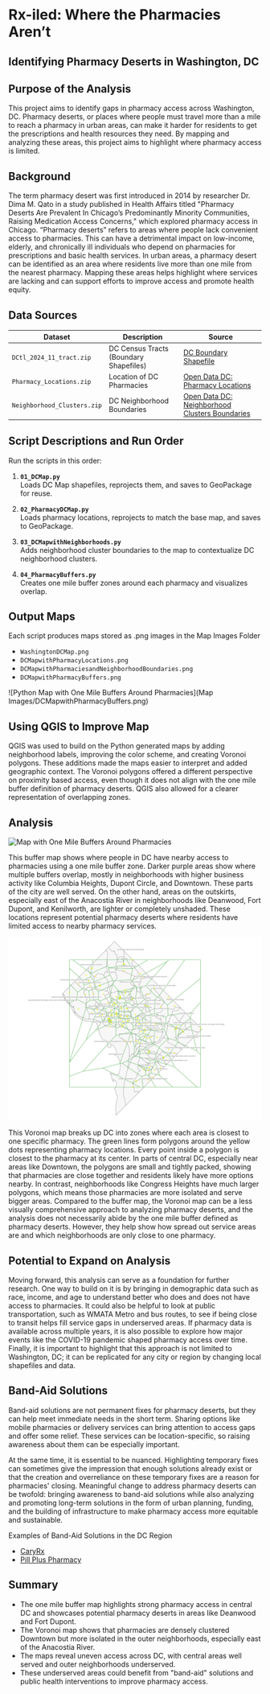 
# Rx-iled: Where the Pharmacies Aren’t 
## Identifying Pharmacy Deserts in Washington, DC

## Purpose of the Analysis

This project aims to identify gaps in pharmacy access across Washington, DC. Pharmacy deserts, or places where people must travel more than a mile to reach a pharmacy in urban areas, can make it harder for residents to get the prescriptions and health resources they need. By mapping and analyzing these areas, this project aims to highlight where pharmacy access is limited.

## Background 

The term pharmacy desert was first introduced in 2014 by researcher Dr. Dima M. Qato in a study published in Health Affairs titled "Pharmacy Deserts Are Prevalent In Chicago’s Predominantly Minority Communities, Raising Medication Access Concerns," which explored pharmacy access in Chicago. “Pharmacy deserts” refers to areas where people lack convenient access to pharmacies. This can have a detrimental impact on low-income, elderly, and chronically ill individuals who depend on pharmacies for prescriptions and basic health services. In urban areas, a pharmacy desert can be identified as an area where residents live more than one mile from the nearest pharmacy.  Mapping these areas helps highlight where services are lacking and can support efforts to improve access and promote health equity.

## Data Sources  

| Dataset | Description | Source |
|---------|-------------|--------|
| `DCtl_2024_11_tract.zip` | DC Census Tracts (Boundary Shapefiles) | [DC Boundary Shapefile](https://www.census.gov/cgi-bin/geo/shapefiles/index.php?year=2024&layergroup=Census+Tracts) |
| `Pharmacy_Locations.zip` | Location of DC Pharmacies | [Open Data DC: Pharmacy Locations](https://opendata.dc.gov/datasets/DCGIS::pharmacy-locations/about) |
| `Neighborhood_Clusters.zip` | DC Neighborhood Boundaries | [Open Data DC: Neighborhood Clusters Boundaries](https://opendata.dc.gov/datasets/DCGIS::neighborhood-clusters/about) | 


## Script Descriptions and Run Order

Run the scripts in this order: 

1. **`01_DCMap.py`**  
   Loads DC Map shapefiles, reprojects them, and saves to GeoPackage for reuse.

1. **`02_PharmacyDCMap.py`**  
   Loads pharmacy locations, reprojects to match the base map, and saves to GeoPackage.

1. **`03_DCMapwithNeighborhoods.py`**  
   Adds neighborhood cluster boundaries to the map to contextualize DC neighborhood clusters.

1. **`04_PharmacyBuffers.py`**  
   Creates one mile buffer zones around each pharmacy and visualizes overlap.
   
## Output Maps 

Each script produces maps stored as .png images in the Map Images Folder
- `WashingtonDCMap.png`
- `DCMapwithPharmacyLocations.png`
- `DCMapwithPharmaciesandNeighborhoodBoundaries.png`
- `DCMapwithPharmacyBuffers.png`

![Python Map with One Mile Buffers Around Pharmacies](Map Images/DCMapwithPharmacyBuffers.png)

## Using QGIS to Improve Map 

QGIS was used to build on the Python generated maps by adding neighborhood labels, improving the color scheme, and creating Voronoi polygons. These additions made the maps easier to interpret and added geographic context. The Voronoi polygons offered a different perspective on proximity based access, even though it does not align with the one mile buffer definition of pharmacy deserts. QGIS also allowed for a clearer representation of overlapping zones. 

## Analysis 
![Map with One Mile Buffers Around Pharmacies](QGIS/PharmBuffers.png)
 
This buffer map shows where people in DC have nearby access to pharmacies using a one mile buffer zone. Darker purple areas show where multiple buffers overlap, mostly in neighborhoods with higher business activity like Columbia Heights, Dupont Circle, and Downtown. These parts of the city are well served. On the other hand, areas on the outskirts, especially east of the Anacostia River in neighborhoods like Deanwood, Fort Dupont, and Kenilworth, are lighter or completely unshaded. These locations represent potential pharmacy deserts where residents have limited access to nearby pharmacy services. 

![Map with Voronoi Polygons](QGIS/VoronoiPolygons.png)

This Voronoi map breaks up DC into zones where each area is closest to one specific pharmacy. The green lines form polygons around the yellow dots representing pharmacy locations. Every point inside a polygon is closest to the pharmacy at its center. In parts of central DC, especially near areas like Downtown, the polygons are small and tightly packed, showing that pharmacies are close together and residents likely have more options nearby. In contrast, neighborhoods like Congress Heights have much larger polygons, which means those pharmacies are more isolated and serve bigger areas. Compared to the buffer map, the Voronoi map can be a less visually comprehensive approach to analyzing pharmacy deserts, and the analysis does not necessarily abide by the one mile buffer defined as pharmacy deserts. However, they help show how spread out service areas are and which neighborhoods are only close to one pharmacy.

## Potential to Expand on Analysis 

Moving forward, this analysis can serve as a foundation for further research. One way to build on it is by bringing in demographic data such as race, income, and age to understand better who does and does not have access to pharmacies. It could also be helpful to look at public transportation, such as WMATA Metro and bus routes, to see if being close to transit helps fill service gaps in underserved areas. If pharmacy data is available across multiple years, it is also possible to explore how major events like the COVID-19 pandemic shaped pharmacy access over time. Finally, it is important to highlight that this approach is not limited to Washington, DC; it can be replicated for any city or region by changing local shapefiles and data.

## Band-Aid Solutions 

Band-aid solutions are not permanent fixes for pharmacy deserts, but they can help meet immediate needs in the short term. Sharing options like mobile pharmacies or delivery services can bring attention to access gaps and offer some relief. These services can be location-specific, so raising awareness about them can be especially important.

At the same time, it is essential to be nuanced. Highlighting temporary fixes can sometimes give the impression that enough solutions already exist or that the creation and overreliance on these temporary fixes are a reason for pharmacies' closing. Meaningful change to address pharmacy deserts can be twofold: bringing awareness to band-aid solutions while also analyzing and promoting long-term solutions in the form of urban planning, funding, and the building of infrastructure to make pharmacy access more equitable and sustainable.

Examples of Band-Aid Solutions in the DC Region 

- [CaryRx](https://www.caryrx.com)
- [Pill Plus Pharmacy](https://www.pillpluspharmacy.com/mobile)


## Summary
- The one mile buffer map highlights strong pharmacy access in central DC and showcases potential pharmacy deserts in areas like Deanwood and Fort Dupont.
- The Voronoi map shows that pharmacies are densely clustered Downtown but more isolated in the outer neighborhoods, especially east of the Anacostia River.
- The maps reveal uneven access across DC, with central areas well served and outer neighborhoods underserved.
- These underserved areas could benefit from "band-aid" solutions and public health interventions to improve pharmacy access. 

